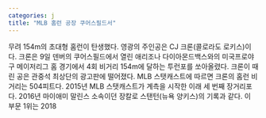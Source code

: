 ```yaml
---
categories: j
title: "MLB 홈런 공장 쿠어스필드서"
---
```

무려 154m의 초대형 홈런이 탄생했다. 영광의 주인공은 CJ 크론(콜로라도 로키스)이다. 크론은 9일 덴버의 쿠어스필드에서 열린 애리조나 다이아몬드백스와의 미국프로야구 메이저리그 홈 경기에서 4회 비거리 154m에 달하는 투런포를 쏘아올렸다. 크론이 때린 공은 관중석 최상단의 광고판에 떨어졌다. MLB 스탯캐스트에 따르면 크론의 홈런 비거리는 504피트다. 2015년 MLB 스탯캐스트가 계측을 시작한 이래 세 번째 장거리포다. 2016년 마이애미 말린스 소속이던 장칼로 스탠턴(뉴욕 양키스)의 기록과 같다. 이 부문 1위는 2018